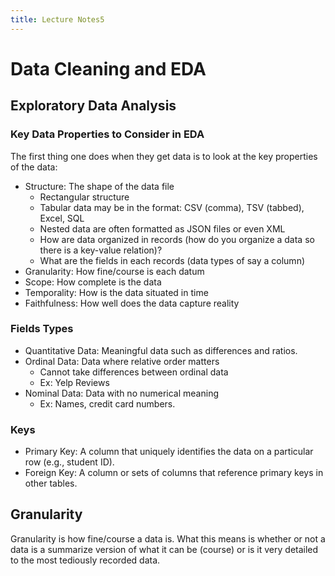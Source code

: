 ```yaml
---
title: Lecture Notes5
---
```

# Data Cleaning and EDA

## Exploratory Data Analysis

### Key Data Properties to Consider in EDA
The first thing one does when they get data is to look at the key properties of the data:

* Structure: The shape of the data file
    * Rectangular structure
    * Tabular data may be in the format: CSV (comma), TSV (tabbed), Excel, SQL
    * Nested data are often formatted as JSON files or even XML
    * How are data organized in records (how do you organize a data so there is a key-value relation)?
    * What are the fields in each records (data types of say a column)
* Granularity: How fine/course is each datum
* Scope: How complete is the data
* Temporality: How is the data situated in time
* Faithfulness: How well does the data capture reality

### Fields Types

* Quantitative Data: Meaningful data such as differences and ratios.
* Ordinal Data: Data where relative order matters
    * Cannot take differences between ordinal data
    * Ex: Yelp Reviews
* Nominal Data: Data with no numerical meaning
    * Ex: Names, credit card numbers.

### Keys
* Primary Key: A column that uniquely identifies the data on a particular row (e.g., student ID).
* Foreign Key: A column or sets of columns that reference primary keys in other tables.

## Granularity
Granularity is how fine/course a data is. What this means is whether or not a data is a summarize version of what it can be (course) or is it very detailed to the most tediously recorded data.